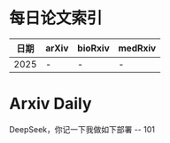# 每日论文索引

| 日期 | arXiv | bioRxiv | medRxiv |
|------|-------|---------|---------|
| 2025 | - | - | - |














































































































































































































































































































































































































































































# Arxiv Daily


DeepSeek，你记一下我做如下部署 -- 101
